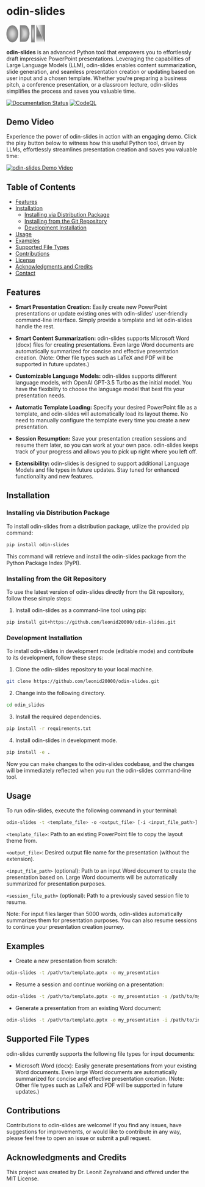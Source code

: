 # odin-slides

<img src="docs/img/odin-logo-382023.png" alt="odin-slides Logo" width="20%">

**odin-slides** is an advanced Python tool that empowers you to effortlessly draft impressive PowerPoint presentations. Leveraging the capabilities of Large Language Models (LLM), odin-slides enables content summarization, slide generation, and seamless presentation creation or updating based on user input and a chosen template. Whether you're preparing a business pitch, a conference presentation, or a classroom lecture, odin-slides simplifies the process and saves you valuable time.

[![Documentation Status](https://readthedocs.org/projects/odin-slides/badge/?version=latest)](https://odin-slides.readthedocs.io/en/latest/?badge=latest)
[![CodeQL](https://github.com/leonid20000/odin-slides/actions/workflows/codeql.yml/badge.svg)](https://github.com/leonid20000/odin-slides/actions/workflows/codeql.yml)

## Demo Video

Experience the power of odin-slides in action with an engaging demo. Click the play button below to witness how this useful Python tool, driven by LLMs, effortlessly streamlines presentation creation and saves you valuable time:

[![odin-slides Demo Video](https://img.youtube.com/vi/-rr7rar6td8/0.jpg)](https://www.youtube.com/watch?v=-rr7rar6td8)

## Table of Contents

- [Features](#features)
- [Installation](#installation)
  - [Installing via Distribution Package](#installing-via-distribution-package)
  - [Installing from the Git Repository](#installing-from-the-git-repository)
  - [Development Installation](#development-installation)
- [Usage](#usage)
- [Examples](#examples)
- [Supported File Types](#supported-file-types)
- [Contributions](#contributions)
- [License](#license)
- [Acknowledgments and Credits](#acknowledgments-and-credits)
- [Contact](#contact)

## Features

- **Smart Presentation Creation:** Easily create new PowerPoint presentations or update existing ones with odin-slides' user-friendly command-line interface. Simply provide a template and let odin-slides handle the rest.

- **Smart Content Summarization:** odin-slides supports Microsoft Word (docx) files for creating presentations. Even large Word documents are automatically summarized for concise and effective presentation creation. (Note: Other file types such as LaTeX and PDF will be supported in future updates.)

- **Customizable Language Models:** odin-slides supports different language models, with OpenAI GPT-3.5 Turbo as the initial model. You have the flexibility to choose the language model that best fits your presentation needs.

- **Automatic Template Loading:** Specify your desired PowerPoint file as a template, and odin-slides will automatically load its layout theme. No need to manually configure the template every time you create a new presentation.

- **Session Resumption:** Save your presentation creation sessions and resume them later, so you can work at your own pace. odin-slides keeps track of your progress and allows you to pick up right where you left off.

- **Extensibility:** odin-slides is designed to support additional Language Models and file types in future updates. Stay tuned for enhanced functionality and new features.

## Installation

### Installing via Distribution Package

To install odin-slides from a distribution package, utilize the provided pip command:

```bash
pip install odin-slides
```

This command will retrieve and install the odin-slides package from the Python Package Index (PyPI).

### Installing from the Git Repository

To use the latest version of odin-slides directly from the Git repository, follow these simple steps:

1. Install odin-slides as a command-line tool using pip:

```bash
pip install git+https://github.com/leonid20000/odin-slides.git
```

### Development Installation

To install odin-slides in development mode (editable mode) and contribute to its development, follow these steps:

1. Clone the odin-slides repository to your local machine.

```bash
git clone https://github.com/leonid20000/odin-slides.git
```

2. Change into the following directory.

```bash
cd odin_slides
```

3. Install the required dependencies.

```bash
pip install -r requirements.txt
```

4. Install odin-slides in development mode.

```bash
pip install -e .
```

Now you can make changes to the odin-slides codebase, and the changes will be immediately reflected when you run the odin-slides command-line tool.


## Usage

To run odin-slides, execute the following command in your terminal:

```bash
odin-slides -t <template_file> -o <output_file> [-i <input_file_path>] [-s <session_file_path>]
```

`<template_file>`: Path to an existing PowerPoint file to copy the layout theme from.

`<output_file>`: Desired output file name for the presentation (without the extension).

`<input_file_path>` (optional): Path to an input Word document to create the presentation based on. Large Word documents will be automatically summarized for presentation purposes.

`<session_file_path>` (optional): Path to a previously saved session file to resume.

Note: For input files larger than 5000 words, odin-slides automatically summarizes them for presentation purposes. You can also resume sessions to continue your presentation creation journey.

## Examples

- Create a new presentation from scratch:

```bash
odin-slides -t /path/to/template.pptx -o my_presentation
```

- Resume a session and continue working on a presentation:

```bash
odin-slides -t /path/to/template.pptx -o my_presentation -s /path/to/my_presentation_session.pkl
```

- Generate a presentation from an existing Word document:

```bash
odin-slides -t /path/to/template.pptx -o my_presentation -i /path/to/input.docx
```


## Supported File Types

odin-slides currently supports the following file types for input documents:

- Microsoft Word (docx): Easily generate presentations from your existing Word documents. Even large Word documents are automatically summarized for concise and effective presentation creation. (Note: Other file types such as LaTeX and PDF will be supported in future updates.)

## Contributions

Contributions to odin-slides are welcome! If you find any issues, have suggestions for improvements, or would like to contribute in any way, please feel free to open an issue or submit a pull request.



## Acknowledgments and Credits

This project was created by Dr. Leonit Zeynalvand and offered under the MIT License.

